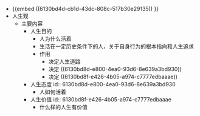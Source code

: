 - {{embed ((6130bd4d-cb1d-43dc-808c-517b30e29135)) }}
- 人生观
	- 主要内容
		- 人生目的
			- 人为什么活着
			- 生活在一定历史条件下的人，关于自身行为的根本指向和人生追求
			- 作用
				- 决定人生道路
				- 决定 ((6130bd8d-e800-4ea0-93d6-8e639a3bd930))
				- 决定 ((6130bd8f-e426-4b05-a974-c7777edbaaae))
		- 人生态度
		  id:: 6130bd8d-e800-4ea0-93d6-8e639a3bd930
			- 人如何活着
		- 人生价值
		  id:: 6130bd8f-e426-4b05-a974-c7777edbaaae
			- 什么样的人生有价值